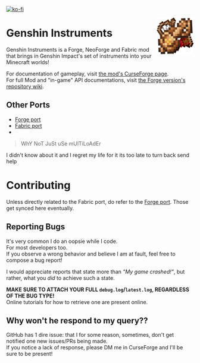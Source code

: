 [![ko-fi](https://ko-fi.com/img/githubbutton_sm.svg)](https://ko-fi.com/D1D1LE3HC)

<img align="right" src="https://github.com/StavWasPlayZ/Genshin-Instruments/blob/master/src/main/resources/icon.png?raw=true" width="100">

# Genshin Instruments

Genshin Instruments is a Forge, NeoForge and Fabric mod that brings in Genshin Impact's set of instruments into your Minecraft worlds!

For documentation of gameplay, visit [the mod's CurseForge page](https://www.curseforge.com/minecraft/mc-mods/genshin-instruments).  
For full Mod and "in-game" API documentations, visit [the Forge version's repository wiki](https://github.com/StavWasPlayZ/Genshin-Instruments/wiki).

## Other Ports
- [Forge port](https://github.com/StavWasPlayZ/Genshin-Instruments/)
- [Fabric port](https://github.com/StavWasPlayZ/Genshin-Instruments-Fabric/)
- 
> WhY NoT JuSt uSe mUlTiLoAdEr

I didn't know about it and I regret my life for it its too late to turn back send help

# Contributing

Unless directly related to the Fabric port, do refer to the [Forge port](https://github.com/StavWasPlayZ/Genshin-Instruments/).
Those get synced here eventually.

## Reporting Bugs
It's very common I do an oopsie while I code.  
For most developers too.  
If you observe a wrong behavior and believe I am at fault, feel free to compose a bug report!

I would appreciate reports that state more than _"My game crashed!"_, but rather, what you *did* to achieve such a state.

**MAKE SURE TO ATTACH YOUR FULL `debug.log`/`latest.log`, REGARDLESS OF THE BUG TYPE!**  
Online tutorials for how to retrieve one are present online.

## Why won't he respond to my query??
GitHub has 1 dire issue: that I for some reason, sometimes, don't get notified one new
issues/PRs being made.  
If you notice a lack of response, please DM me in CurseForge and I'll be sure to be present!
